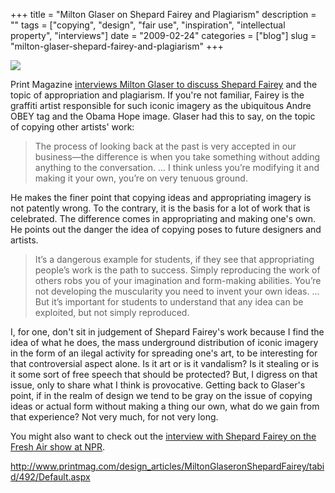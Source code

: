 +++
title = "Milton Glaser on Shepard Fairey and Plagiarism"
description = ""
tags = ["copying", "design", "fair use", "inspiration", "intellectual property", "interviews"]
date = "2009-02-24"
categories = ["blog"]
slug = "milton-glaser-shepard-fairey-and-plagiarism"
+++



  <div class="notebook-screenshot"><a href="http://www.printmag.com/design_articles/MiltonGlaseronShepardFairey/tabid/492/Default.aspx"><img src="//konigi.com/media/notebook/glaser-on-fairey.jpg" class="notebook-image" /></a></div><p>Print Magazine <a href="http://www.printmag.com/design_articles/MiltonGlaseronShepardFairey/tabid/492/Default.aspx">interviews Milton Glaser to discuss Shepard Fairey</a> and the topic of appropriation and plagiarism. If you're not familiar, Fairey is the graffiti artist responsible for such iconic imagery as the ubiquitous Andre OBEY tag and the Obama Hope image. Glaser had this to say, on the topic of copying other artists' work:</p>
<blockquote><p>The process of looking back at the past is very accepted in our business—the difference is when you take something without adding anything to the conversation. ... I think unless you’re modifying it and making it your own, you’re on very tenuous ground. </p></blockquote>
<p>He makes the finer point that copying ideas and appropriating imagery is not patently wrong. To the contrary, it is the basis for a lot of work that is celebrated. The difference comes in appropriating and making one's own. He points out the danger the idea of copying poses to future designers and artists.</p>
<blockquote><p>It’s a dangerous example for students, if they see that appropriating people’s work is the path to success. Simply reproducing the work of others robs you of your imagination and form-making abilities. You’re not developing the muscularity you need to invent your own ideas. ... But it’s important for students to understand that any idea can be exploited, but not simply reproduced. </p></blockquote>
<p>I, for one, don't sit in judgement of Shepard Fairey's work because I find the idea of what he does, the mass underground distribution of iconic imagery in the form of an ilegal activity for spreading one's art, to be interesting for that controversial aspect alone. Is it art or is it vandalism? Is it stealing or is it some sort of free speech that should be protected? But, I digress on that issue, only to share what I think is provocative. Getting back to Glaser's point, if in the realm of design we tend to be gray on the issue of copying ideas or actual form without making a thing our own, what do we gain from that experience? Not very much, for not very long.</p>
<p>You might also want to check out the <a href="http://www.npr.org/templates/story/story.php?storyId=101182453">interview with Shepard Fairey on the Fresh Air show at NPR</a>.</p>
    
  <a href="http://www.printmag.com/design_articles/MiltonGlaseronShepardFairey/tabid/492/Default.aspx">http://www.printmag.com/design_articles/MiltonGlaseronShepardFairey/tabid/492/Default.aspx</a>
